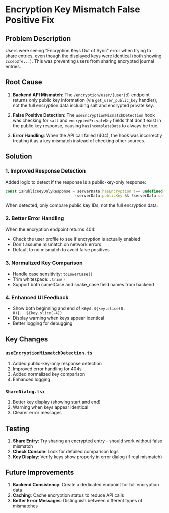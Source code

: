 # Encryption Key Mismatch False Positive Fix

## Problem Description

Users were seeing "Encryption Keys Out of Sync" error when trying to share entries, even though the displayed keys were identical (both showing `2cceb2fe...`). This was preventing users from sharing encrypted journal entries.

## Root Cause

1. **Backend API Mismatch**: The `/encryption/user/{userId}` endpoint returns only public key information (via `get_user_public_key` handler), not the full encryption data including salt and encrypted private key.

2. **False Positive Detection**: The `useEncryptionMismatchDetection` hook was checking for `salt` and `encryptedPrivateKey` fields that don't exist in the public key response, causing `hasIncompleteData` to always be true.

3. **Error Handling**: When the API call failed (404), the hook was incorrectly treating it as a key mismatch instead of checking other sources.

## Solution

### 1. **Improved Response Detection**
Added logic to detect if the response is a public-key-only response:
```typescript
const isPublicKeyOnlyResponse = serverData.hasEncryption !== undefined || 
                               (serverData.publicKey && !serverData.salt && !serverData.encryptedPrivateKey);
```

When detected, only compare public key IDs, not the full encryption data.

### 2. **Better Error Handling**
When the encryption endpoint returns 404:
- Check the user profile to see if encryption is actually enabled
- Don't assume mismatch on network errors
- Default to no mismatch to avoid false positives

### 3. **Normalized Key Comparison**
- Handle case sensitivity: `toLowerCase()`
- Trim whitespace: `.trim()`
- Support both camelCase and snake_case field names from backend

### 4. **Enhanced UI Feedback**
- Show both beginning and end of keys: `${key.slice(0, 8)}...${key.slice(-4)}`
- Display warning when keys appear identical
- Better logging for debugging

## Key Changes

### `useEncryptionMismatchDetection.ts`
1. Added public-key-only response detection
2. Improved error handling for 404s
3. Added normalized key comparison
4. Enhanced logging

### `ShareDialog.tsx`
1. Better key display (showing start and end)
2. Warning when keys appear identical
3. Clearer error messages

## Testing

1. **Share Entry**: Try sharing an encrypted entry - should work without false mismatch
2. **Check Console**: Look for detailed comparison logs
3. **Key Display**: Verify keys show properly in error dialog (if real mismatch)

## Future Improvements

1. **Backend Consistency**: Create a dedicated endpoint for full encryption data
2. **Caching**: Cache encryption status to reduce API calls
3. **Better Error Messages**: Distinguish between different types of mismatches
